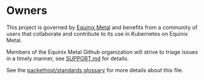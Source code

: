 # Owners

This project is governed by [Equinix Metal](https://metal.equinix.com) and benefits from a community of users that collaborate and contribute to its use in Kubernetes on Equinix Metal.

Members of the Equinix Metal Github organization will strive to triage issues in a timely manner, see [SUPPORT.md](.github/SUPPORT.md) for details.

See the [packethost/standards glossary](https://github.com/packethost/standards/blob/master/glossary.md#ownersmd) for more details about this file.
